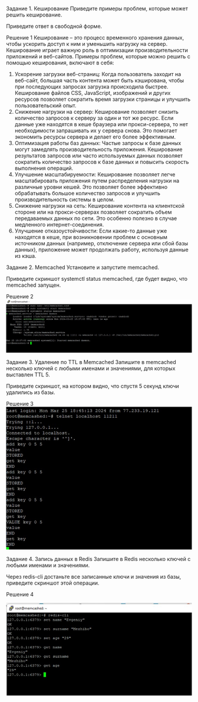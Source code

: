 Задание 1. Кеширование
Приведите примеры проблем, которые может решить кеширование.

Приведите ответ в свободной форме.


Решение 1
Кеширование – это процесс временного хранения данных, чтобы ускорить доступ к ним и уменьшить нагрузку на сервер. Кеширование играет важную роль в оптимизации производительности приложений и веб-сайтов. Примеры проблем, которые можно решить с помощью кеширования, включают в себя:
1. Ускорение загрузки веб-страниц: Когда пользователь заходит на веб-сайт, большая часть контента может быть кэширована, чтобы при последующих запросах загрузка происходила быстрее. Кеширование файлов CSS, JavaScript, изображений и других ресурсов позволяет сократить время загрузки страницы и улучшить пользовательский опыт.
2. Снижение нагрузки на сервер: Кеширование позволяет снизить количество запросов к серверу за один и тот же ресурс. Если данные уже находятся в кеше браузера или прокси-сервера, то нет необходимости запрашивать их у сервера снова. Это помогает экономить ресурсы сервера и делает его более эффективным.
3. Оптимизация работы баз данных: Частые запросы к базе данных могут замедлять производительность приложения. Кеширование результатов запросов или часто используемых данных позволяет сократить количество запросов к базе данных и повысить скорость выполнения операций.
4. Улучшение масштабируемости: Кеширование позволяет легче масштабировать приложения путем распределения нагрузки на различные уровни кешей. Это позволяет более эффективно обрабатывать большое количество запросов и улучшить производительность системы в целом.
5. Снижение нагрузки на сеть: Кеширование контента на клиентской стороне или на прокси-серверах позволяет сократить объем передаваемых данных по сети. Это особенно полезно в случае медленного интернет-соединения.
6. Улучшение отказоустойчивости: Если какие-то данные уже находятся в кеше, при возникновении проблем с основным источником данных (например, отключение сервера или сбой базы данных), приложение может продолжать работу, используя данные из кэша.


Задание 2. Memcached
Установите и запустите memcached.

Приведите скриншот systemctl status memcached, где будет видно, что memcached запущен.

Решение 2
![alt text](https://github.com/mezhibo/redis-memcashed/blob/6cafcd995387e5a2ba12dcbb57cc5f8094bf6f11/IMG/1.jpg)


Задание 3. Удаление по TTL в Memcached
Запишите в memcached несколько ключей с любыми именами и значениями, для которых выставлен TTL 5.

Приведите скриншот, на котором видно, что спустя 5 секунд ключи удалились из базы.

Решение 3
![alt text](https://github.com/mezhibo/redis-memcashed/blob/9bea67b954f8d2c6ce8ff4ffe3b09df6789c3e89/IMG/2.jpg)



Задание 4. Запись данных в Redis
Запишите в Redis несколько ключей с любыми именами и значениями.

Через redis-cli достаньте все записанные ключи и значения из базы, приведите скриншот этой операции.


Решение 4

![alt text](https://github.com/mezhibo/redis-memcashed/blob/378bd2011db037df211c8c8f228bf35d095d7ca9/IMG/3.jpg)
